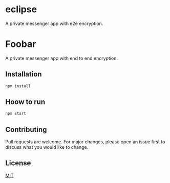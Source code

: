 # eclipse

A private messenger app with e2e encryption.

# Foobar

A private messenger app with end to end encryption.

## Installation

```javascript
npm install
```

## Hoow to run

```javascript
npm start
```

## Contributing
Pull requests are welcome. For major changes, please open an issue first to discuss what you would like to change.


## License
[MIT](https://choosealicense.com/licenses/mit/)
